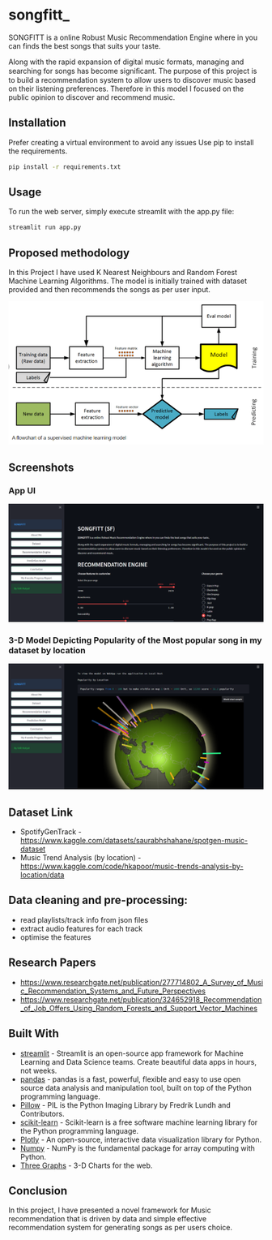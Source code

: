 # songfitt_
SONGFITT is a online Robust Music Recommendation Engine where in you can finds the best songs that suits your taste.

Along with the rapid expansion of digital music formats, managing and searching for songs has become signiﬁcant. The purpose of this project is to build a recommendation system to allow users to discover music based on their listening preferences. Therefore in this model I focused on the public opinion to discover and recommend music.

## Installation
Prefer creating a virtual environment to avoid any issues
Use pip to install the requirements.

~~~bash
pip install -r requirements.txt
~~~

## Usage

To run the web server, simply execute streamlit with the app.py file:

```bash
streamlit run app.py
```

##  Proposed methodology 
  In this Project I have used K Nearest Neighbours and Random Forest Machine Learning Algorithms.
  The model is initially trained with dataset provided and then recommends the songs as per user input.
  
  ![Screenshot (105)](https://github.com/uditkatyal/songfitt_/blob/main/images/workflow_model.png)
## Screenshots
### App UI
![Screenshot (105)](https://github.com/uditkatyal/songfitt_/blob/main/images/screenshot1.png)

### 3-D Model Depicting Popularity of the Most popular song in my dataset by location

![Screenshot (107)](https://github.com/uditkatyal/songfitt_/blob/main/images/screenshot2.png)


## Dataset Link
- SpotifyGenTrack - https://www.kaggle.com/datasets/saurabhshahane/spotgen-music-dataset
- Music Trend Analysis (by location) - https://www.kaggle.com/code/hkapoor/music-trends-analysis-by-location/data

## Data cleaning and pre-processing:
- read playlists/track info from json files
- extract audio features for each track
- optimise the features 

## Research Papers 
- https://www.researchgate.net/publication/277714802_A_Survey_of_Music_Recommendation_Systems_and_Future_Perspectives
- https://www.researchgate.net/publication/324652918_Recommendation_of_Job_Offers_Using_Random_Forests_and_Support_Vector_Machines


## Built With

- [streamlit]() - Streamlit is an open-source app framework for Machine Learning and Data Science teams. Create beautiful data apps in hours, not weeks.
- [pandas]() - pandas is a fast, powerful, flexible and easy to use open source data analysis and manipulation tool, built on top of the Python programming language.
- [Pillow]() - PIL is the Python Imaging Library by Fredrik Lundh and Contributors.
- [scikit-learn]() - Scikit-learn is a free software machine learning library for the Python programming language.
- [Plotly]() - An open-source, interactive data visualization library for Python.
- [Numpy]() - NumPy is the fundamental package for array computing with Python.
- [Three Graphs]() - 3-D Charts for the web.

## Conclusion

In this project, I have presented a novel framework for Music recommendation that is driven by data
and simple effective recommendation system for generating songs as per users choice.
